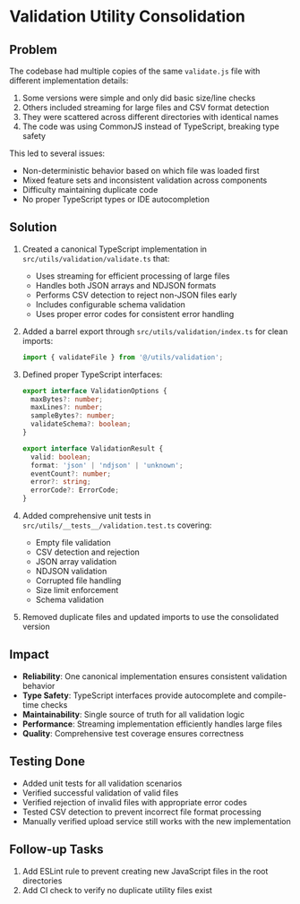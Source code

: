 # Validation Utility Consolidation

## Problem

The codebase had multiple copies of the same `validate.js` file with different implementation details:

1. Some versions were simple and only did basic size/line checks
2. Others included streaming for large files and CSV format detection
3. They were scattered across different directories with identical names
4. The code was using CommonJS instead of TypeScript, breaking type safety

This led to several issues:
- Non-deterministic behavior based on which file was loaded first
- Mixed feature sets and inconsistent validation across components
- Difficulty maintaining duplicate code
- No proper TypeScript types or IDE autocompletion

## Solution

1. Created a canonical TypeScript implementation in `src/utils/validation/validate.ts` that:
   - Uses streaming for efficient processing of large files
   - Handles both JSON arrays and NDJSON formats
   - Performs CSV detection to reject non-JSON files early
   - Includes configurable schema validation
   - Uses proper error codes for consistent error handling

2. Added a barrel export through `src/utils/validation/index.ts` for clean imports:
   ```typescript
   import { validateFile } from '@/utils/validation';
   ```

3. Defined proper TypeScript interfaces:
   ```typescript
   export interface ValidationOptions {
     maxBytes?: number;
     maxLines?: number;
     sampleBytes?: number;
     validateSchema?: boolean;
   }

   export interface ValidationResult {
     valid: boolean;
     format: 'json' | 'ndjson' | 'unknown';
     eventCount?: number;
     error?: string;
     errorCode?: ErrorCode;
   }
   ```

4. Added comprehensive unit tests in `src/utils/__tests__/validation.test.ts` covering:
   - Empty file validation
   - CSV detection and rejection
   - JSON array validation
   - NDJSON validation
   - Corrupted file handling
   - Size limit enforcement
   - Schema validation

5. Removed duplicate files and updated imports to use the consolidated version

## Impact

- **Reliability**: One canonical implementation ensures consistent validation behavior
- **Type Safety**: TypeScript interfaces provide autocomplete and compile-time checks
- **Maintainability**: Single source of truth for all validation logic
- **Performance**: Streaming implementation efficiently handles large files
- **Quality**: Comprehensive test coverage ensures correctness

## Testing Done

- Added unit tests for all validation scenarios
- Verified successful validation of valid files
- Verified rejection of invalid files with appropriate error codes
- Tested CSV detection to prevent incorrect file format processing
- Manually verified upload service still works with the new implementation

## Follow-up Tasks

1. Add ESLint rule to prevent creating new JavaScript files in the root directories
2. Add CI check to verify no duplicate utility files exist